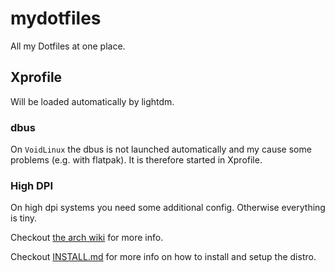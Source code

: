 # mydotfiles

All my Dotfiles at one place.

## Xprofile

Will be loaded automatically by lightdm.

### dbus

On `VoidLinux` the dbus is not launched automatically and my cause some problems
(e.g. with flatpak). It is therefore started in Xprofile.

### High DPI

On high dpi systems you need some additional config. Otherwise everything is tiny.

Checkout [the arch wiki](https://wiki.archlinux.org/title/HiDPI)
for more info.

Checkout [INSTALL.md](INSTALL.md) for more info on how to install and setup the distro.
